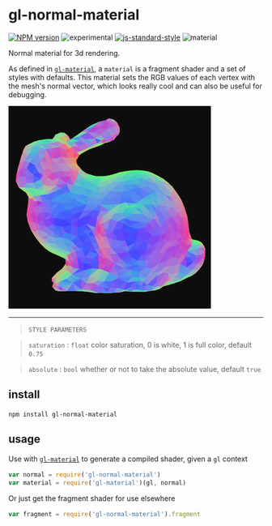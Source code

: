 # gl-normal-material

[![NPM version][npm-image]][npm-url]
![experimental][experimental-image]
[![js-standard-style][standard-image]][standard-url]
![material][material-image]


Normal material for 3d rendering.

As defined in [`gl-material`](https://github.com/freeman-lab/gl-material), a `material` is a fragment shader and a set of styles with defaults. This material sets the RGB values of each vertex with the mesh's normal vector, which looks really cool and can also be useful for debugging. 

![image](image/sample.png)

--------------------------------------
> `STYLE PARAMETERS`

> `saturation` : `float` color saturation, 0 is white, 1 is full color, default `0.75`

> `absolute` : `bool` whether or not to take the absolute value, default `true`

## install

```
npm install gl-normal-material
```

## usage

Use with [`gl-material`](https://github.com/freeman-lab/gl-material) to generate a compiled shader, given a `gl` context

```javascript
var normal = require('gl-normal-material')
var material = require('gl-material')(gl, normal)
```

Or just get the fragment shader for use elsewhere

```javascript
var fragment = require('gl-normal-material').fragment
```

[npm-image]: https://img.shields.io/badge/npm-v1.0.0-lightgray.svg?style=flat-square
[npm-url]: https://npmjs.org/package/gl-normal-material
[material-image]: https://img.shields.io/badge/gl--material-normal-lightgray.svg?style=flat-square
[standard-image]: https://img.shields.io/badge/code%20style-standard-lightgray.svg?style=flat-square
[standard-url]: https://github.com/feross/standard
[experimental-image]: https://img.shields.io/badge/stability-experimental-lightgray.svg?style=flat-square
